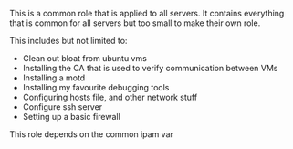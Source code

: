 This is a common role that is applied to all servers. It contains everything that is common for all servers but too small to make their own role.

This includes but not limited to:
 - Clean out bloat from ubuntu vms
 - Installing the CA that is used to verify communication between VMs
 - Installing a motd
 - Installing my favourite debugging tools
 - Configuring hosts file, and other network stuff
 - Configure ssh server
 - Setting up a basic firewall

This role depends on the common ipam var
